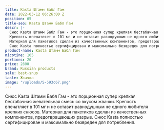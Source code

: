 ```yaml
---
title: Kasta Штамм Бабл Гам
date: 2022-03-12 06:26:00 Z
position: 65
title-seo: Kasta Штамм Бабл Гам
descr: |-
  Снюс Kasta Штамм Бабл Гам - это порционная супер крепкая бестабачная жевательная смесь со вкусом жвачки.
  Крепость впечатляет в 101 мг и не оставит равнодушным не одного любителя крепких снюсов.
  Материал для пакетиков сделан из качественных компонентов, предотвращающих разрыв.
  Снюс Kasta полностью сертифицирован и максимально безвреден для потребления.
product-name: Kasta Штамм Бабл Гам
nicotine: 105
portions: 20
price: 2800
brand: Russian products
sale: best-snus
taste: Жвачка
image: "/uploads/5-593c67.png"
---
```


Снюс Kasta Штамм Бабл Гам - это порционная супер крепкая бестабачная жевательная смесь со вкусом жвачки.
Крепость впечатляет в 101 мг и не оставит равнодушным не одного любителя крепких снюсов.
Материал для пакетиков сделан из качественных компонентов, предотвращающих разрыв.
Снюс Kasta полностью сертифицирован и максимально безвреден для потребления.